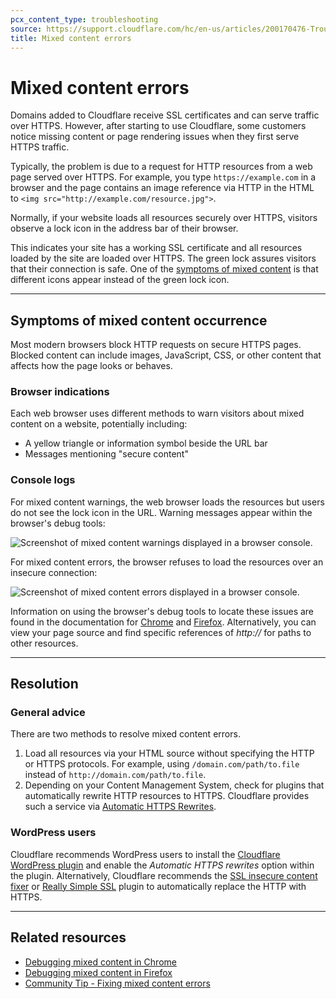 ```yaml
---
pcx_content_type: troubleshooting
source: https://support.cloudflare.com/hc/en-us/articles/200170476-Troubleshooting-mixed-content-errors
title: Mixed content errors
---
```


# Mixed content errors

Domains added to Cloudflare receive SSL certificates and can serve traffic over HTTPS. However, after starting to use Cloudflare, some customers notice missing content or page rendering issues when they first serve HTTPS traffic.

Typically, the problem is due to a request for HTTP resources from a web page served over HTTPS. For example, you type `https://example.com` in a browser and the page contains an image reference via HTTP in the HTML to `<img src="http://example.com/resource.jpg">`.

Normally, if your website loads all resources securely over HTTPS, visitors observe a lock icon in the address bar of their browser.

This indicates your site has a working SSL certificate and all resources loaded by the site are loaded over HTTPS. The green lock assures visitors that their connection is safe. One of the [symptoms of mixed content](#symptoms-of-mixed-content-occurrence) is that different icons appear instead of the green lock icon.

___

## Symptoms of mixed content occurrence

Most modern browsers block HTTP requests on secure HTTPS pages. Blocked content can include images, JavaScript, CSS, or other content that affects how the page looks or behaves.

### Browser indications

Each web browser uses different methods to warn visitors about mixed content on a website, potentially including:

-   A yellow triangle or information symbol beside the URL bar
-   Messages mentioning "secure content"

### **Console logs**

For mixed content warnings, the web browser loads the resources but users do not see the lock icon in the URL. Warning messages appear within the browser's debug tools:

![Screenshot of mixed content warnings displayed in a browser console.](/images/support/hc-import-mixed_content_warning.png)

For mixed content errors, the browser refuses to load the resources over an insecure connection:

![Screenshot of mixed content errors displayed in a browser console.](/images/support/hc-import-mixed_content_error.png)

Information on using the browser's debug tools to locate these issues are found in the documentation for [Chrome](https://developers.google.com/web/fundamentals/security/prevent-mixed-content/fixing-mixed-content) and [Firefox](https://developer.mozilla.org/en-US/docs/Web/Security/Mixed_content). Alternatively, you can view your page source and find specific references of _http://_ for paths to other resources.

___

## Resolution

### General advice

There are two methods to resolve mixed content errors.

1. Load all resources via your HTML source without specifying the HTTP or HTTPS protocols.
For example, using `/domain.com/path/to.file` instead of `http://domain.com/path/to.file`.
2. Depending on your Content Management System, check for plugins that automatically rewrite HTTP resources to HTTPS. Cloudflare provides such a service via [Automatic HTTPS Rewrites](/ssl/edge-certificates/additional-options/automatic-https-rewrites).

### WordPress users

Cloudflare recommends WordPress users to install the [Cloudflare WordPress plugin](https://wordpress.org/plugins/cloudflare/) and enable the *Automatic HTTPS rewrites* option within the plugin. Alternatively, Cloudflare recommends the [SSL insecure content fixer](https://en-gb.wordpress.org/plugins/ssl-insecure-content-fixer/) or [Really Simple SSL](https://en-gb.wordpress.org/plugins/really-simple-ssl/) plugin to automatically replace the HTTP with HTTPS.

___

## Related resources

-   [Debugging mixed content in Chrome](https://developers.google.com/web/fundamentals/security/prevent-mixed-content/fixing-mixed-content)
-   [Debugging mixed content in Firefox](https://developer.mozilla.org/en-US/docs/Web/Security/Mixed_content)
-   [Community Tip - Fixing mixed content errors](https://community.cloudflare.com/t/community-tip-fixing-mixed-content-errors/42476)
